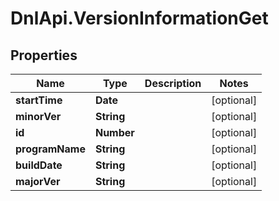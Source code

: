 # DnlApi.VersionInformationGet

## Properties
Name | Type | Description | Notes
------------ | ------------- | ------------- | -------------
**startTime** | **Date** |  | [optional] 
**minorVer** | **String** |  | [optional] 
**id** | **Number** |  | [optional] 
**programName** | **String** |  | [optional] 
**buildDate** | **String** |  | [optional] 
**majorVer** | **String** |  | [optional] 


